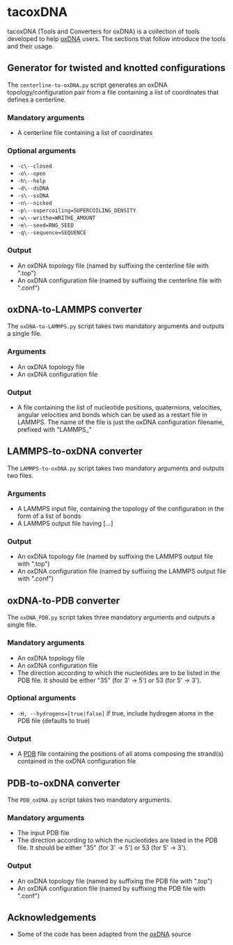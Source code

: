 # tacoxDNA

tacoxDNA (Tools and Converters for oxDNA) is a collection of tools developed to help [oxDNA](http://dna.physics.ox.ac.uk/) users. The sections that follow introduce the tools and their usage.

## Generator for twisted and knotted configurations

The `centerline-to-oxDNA.py` script generates an oxDNA topology/configuration pair from a file containing a list of coordinates that defines a centerline.

### Mandatory arguments
* A centerline file containing a list of coordinates

### Optional arguments
* `-c\--closed`
* `-o\--open`
* `-h\--help`
* `-d\--dsDNA`
* `-s\--ssDNA`
* `-n\--nicked`
* `-p\--supercoiling=SUPERCOILING_DENSITY`
* `-w\--writhe=WRITHE_AMOUNT`
* `-e\--seed=RNG_SEED`
* `-q\--sequence=SEQUENCE`

### Output
* An oxDNA topology file (named by suffixing the centerline file with ".top")
* An oxDNA configuration file (named by suffixing the centerline file with ".conf")

## oxDNA-to-LAMMPS converter

The `oxDNA-to-LAMMPS.py` script takes two mandatory arguments and outputs a single file.

### Arguments
* An oxDNA topology file
* An oxDNA configuration file

### Output
* A file containing the list of nucleotide positions, quaternions, velocities, angular velocities and bonds which can be used as a restart file in LAMMPS. The name of the file is just the oxDNA configuration filename, prefixed with "LAMMPS_"

## LAMMPS-to-oxDNA converter

The `LAMMPS-to-oxDNA.py` script takes two mandatory arguments and outputs two files.

### Arguments
* A LAMMPS input file, containing the topology of the configuration in the form of a list of bonds
* A LAMMPS output file having [...]

### Output
* An oxDNA topology file (named by suffixing the LAMMPS output file with ".top")
* An oxDNA configuration file (named by suffixing the LAMMPS output file with ".conf")

## oxDNA-to-PDB converter

The `oxDNA_PDB.py` script takes three mandatory arguments and outputs a single file.

### Mandatory arguments
* An oxDNA topology file
* An oxDNA configuration file
* The direction according to which the nucleotides are to be listed in the PDB file. It should be either "35" (for 3' -> 5') or 53 (for 5' -> 3').

### Optional arguments
* `-H, --hydrogens=[true|false]` if true, include hydrogen atoms in the PDB file (defaults to true)

### Output
* A [PDB](https://www.cgl.ucsf.edu/chimera/docs/UsersGuide/tutorials/pdbintro.html) file containing the positions of all atoms composing the strand(s) contained in the oxDNA configuration file

## PDB-to-oxDNA converter

The `PDB_oxDNA.py` script takes two mandatory arguments.

### Mandatory arguments
* The input PDB file
* The direction according to which the nucleotides are listed in the PDB file. It should be either "35" (for 3' -> 5') or 53 (for 5' -> 3').

### Output
* An oxDNA topology file (named by suffixing the PDB file with ".top")
* An oxDNA configuration file (named by suffixing the PDB file with ".conf")

## Acknowledgements

* Some of the code has been adapted from the [oxDNA](http://dna.physics.ox.ac.uk/) source
